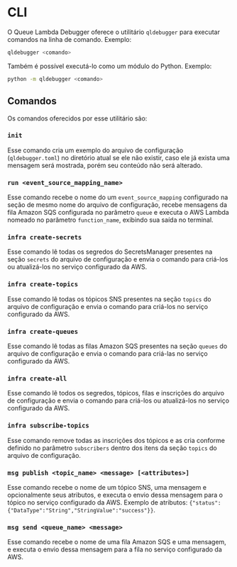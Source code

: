 # CLI

O Queue Lambda Debugger oferece o utilitário `qldebugger` para executar comandos na linha de comando. Exemplo:

```sh
qldebugger <comando>
```

Também é possível executá-lo como um módulo do Python. Exemplo:

```sh
python -m qldebugger <comando>
```

## Comandos

Os comandos oferecidos por esse utilitário são:

### `init`

Esse comando cria um exemplo do arquivo de configuração (`qldebugger.toml`) no diretório atual se ele não existir, caso ele já exista uma mensagem será mostrada, porém seu conteúdo não será alterado.

### `run <event_source_mapping_name>`

Esse comando recebe o nome do um `event_source_mapping` configurado na seção de mesmo nome do arquivo de configuração, recebe mensagens da fila Amazon SQS configurada no parâmetro `queue` e executa o AWS Lambda nomeado no parâmetro `function_name`, exibindo sua saída no terminal.

### `infra create-secrets`

Esse comando lê todas os segredos do SecretsManager presentes na seção `secrets` do arquivo de configuração e envia o comando para criá-los ou atualizá-los no serviço configurado da AWS.

### `infra create-topics`

Esse comando lê todas os tópicos SNS presentes na seção `topics` do arquivo de configuração e envia o comando para criá-los no serviço configurado da AWS.

### `infra create-queues`

Esse comando lê todas as filas Amazon SQS presentes na seção `queues` do arquivo de configuração e envia o comando para criá-las no serviço configurado da AWS.

### `infra create-all`

Esse comando lê todos os segredos, tópicos, filas e inscrições do arquivo de configuração e envia o comando para criá-los ou atualizá-los no serviço configurado da AWS.

### `infra subscribe-topics`

Esse comando remove todas as inscrições dos tópicos e as cria conforme definido no parâmetro `subscribers` dentro dos itens da seção `topics` do arquivo de configuração.

### `msg publish <topic_name> <message> [<attributes>]`

Esse comando recebe o nome de um tópico SNS, uma mensagem e opcionalmente seus atributos, e executa o envio dessa mensagem para o tópico no serviço configurado da AWS. Exemplo de atributos: `{"status":{"DataType":"String","StringValue":"success"}}`.

### `msg send <queue_name> <message>`

Esse comando recebe o nome de uma fila Amazon SQS e uma mensagem, e executa o envio dessa mensagem para a fila no serviço configurado da AWS.
